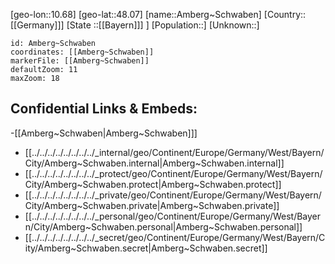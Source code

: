 ﻿---
location: [48.07,10.68]
mapzoom: [7,12] 
mapmarker: city 
type: City
tags:
- geo/City


SpocWebEntityId: 28795
isDeleted: false
confidential: public

---
[geo-lon::10.68]
[geo-lat::48.07]
[name::Amberg~Schwaben]
[Country::[[Germany]]]
[State ::[[Bayern]]] ]
[Population::]
[Unknown::]


```leaflet
id: Amberg~Schwaben
coordinates: [[Amberg~Schwaben]]
markerFile: [[Amberg~Schwaben]]
defaultZoom: 11 
maxZoom: 18
```


## Confidential Links & Embeds: 
-[[Amberg~Schwaben|Amberg~Schwaben]]] 
- [[../../../../../../../../_internal/geo/Continent/Europe/Germany/West/Bayern/City/Amberg~Schwaben.internal|Amberg~Schwaben.internal]] 
- [[../../../../../../../../_protect/geo/Continent/Europe/Germany/West/Bayern/City/Amberg~Schwaben.protect|Amberg~Schwaben.protect]] 
- [[../../../../../../../../_private/geo/Continent/Europe/Germany/West/Bayern/City/Amberg~Schwaben.private|Amberg~Schwaben.private]] 
- [[../../../../../../../../_personal/geo/Continent/Europe/Germany/West/Bayern/City/Amberg~Schwaben.personal|Amberg~Schwaben.personal]] 
- [[../../../../../../../../_secret/geo/Continent/Europe/Germany/West/Bayern/City/Amberg~Schwaben.secret|Amberg~Schwaben.secret]] 

